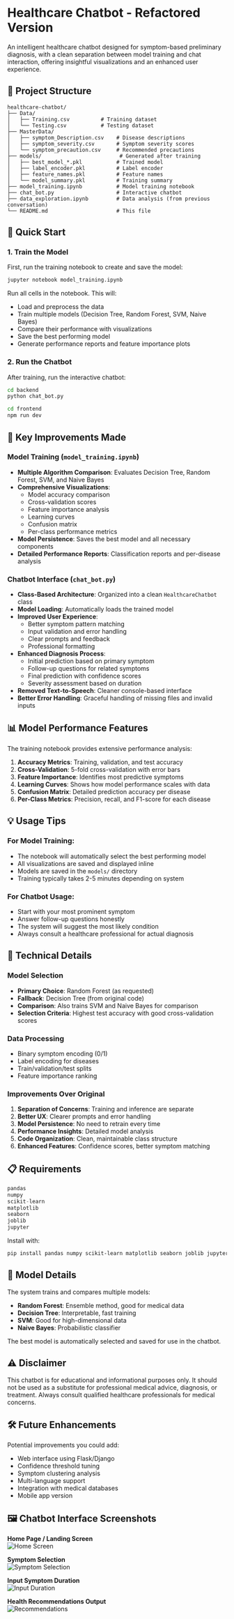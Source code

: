 # Healthcare Chatbot - Refactored Version

An intelligent healthcare chatbot designed for symptom-based preliminary diagnosis, with a clean separation between model training and chat interaction, offering insightful visualizations and an enhanced user experience.

## 📁 Project Structure

```
healthcare-chatbot/
├── Data/
│   ├── Training.csv          # Training dataset
│   └── Testing.csv           # Testing dataset
├── MasterData/
│   ├── symptom_Description.csv    # Disease descriptions
│   ├── symptom_severity.csv       # Symptom severity scores
│   └── symptom_precaution.csv     # Recommended precautions
├── models/                         # Generated after training
│   ├── best_model_*.pkl           # Trained model
│   ├── label_encoder.pkl          # Label encoder
│   ├── feature_names.pkl          # Feature names
│   └── model_summary.pkl          # Training summary
├── model_training.ipynb           # Model training notebook
├── chat_bot.py                    # Interactive chatbot
├── data_exploration.ipynb         # Data analysis (from previous conversation)
└── README.md                      # This file
```

## 🚀 Quick Start

### 1. Train the Model

First, run the training notebook to create and save the model:

```bash
jupyter notebook model_training.ipynb
```

Run all cells in the notebook. This will:

- Load and preprocess the data
- Train multiple models (Decision Tree, Random Forest, SVM, Naive Bayes)
- Compare their performance with visualizations
- Save the best performing model
- Generate performance reports and feature importance plots

### 2. Run the Chatbot

After training, run the interactive chatbot:

```bash
cd backend
python chat_bot.py
```

```bash
cd frontend
npm run dev
```

## 🔧 Key Improvements Made

### Model Training (`model_training.ipynb`)

- **Multiple Algorithm Comparison**: Evaluates Decision Tree, Random Forest, SVM, and Naive Bayes
- **Comprehensive Visualizations**:
  - Model accuracy comparison
  - Cross-validation scores
  - Feature importance analysis
  - Learning curves
  - Confusion matrix
  - Per-class performance metrics
- **Model Persistence**: Saves the best model and all necessary components
- **Detailed Performance Reports**: Classification reports and per-disease analysis

### Chatbot Interface (`chat_bot.py`)

- **Class-Based Architecture**: Organized into a clean `HealthcareChatbot` class
- **Model Loading**: Automatically loads the trained model
- **Improved User Experience**:
  - Better symptom pattern matching
  - Input validation and error handling
  - Clear prompts and feedback
  - Professional formatting
- **Enhanced Diagnosis Process**:
  - Initial prediction based on primary symptom
  - Follow-up questions for related symptoms
  - Final prediction with confidence scores
  - Severity assessment based on duration
- **Removed Text-to-Speech**: Cleaner console-based interface
- **Better Error Handling**: Graceful handling of missing files and invalid inputs

## 📊 Model Performance Features

The training notebook provides extensive performance analysis:

1. **Accuracy Metrics**: Training, validation, and test accuracy
2. **Cross-Validation**: 5-fold cross-validation with error bars
3. **Feature Importance**: Identifies most predictive symptoms
4. **Learning Curves**: Shows how model performance scales with data
5. **Confusion Matrix**: Detailed prediction accuracy per disease
6. **Per-Class Metrics**: Precision, recall, and F1-score for each disease

## 💡 Usage Tips

### For Model Training:

- The notebook will automatically select the best performing model
- All visualizations are saved and displayed inline
- Models are saved in the `models/` directory
- Training typically takes 2-5 minutes depending on system

### For Chatbot Usage:

- Start with your most prominent symptom
- Answer follow-up questions honestly
- The system will suggest the most likely condition
- Always consult a healthcare professional for actual diagnosis

## 🔬 Technical Details

### Model Selection

- **Primary Choice**: Random Forest (as requested)
- **Fallback**: Decision Tree (from original code)
- **Comparison**: Also trains SVM and Naive Bayes for comparison
- **Selection Criteria**: Highest test accuracy with good cross-validation scores

### Data Processing

- Binary symptom encoding (0/1)
- Label encoding for diseases
- Train/validation/test splits
- Feature importance ranking

### Improvements Over Original

1. **Separation of Concerns**: Training and inference are separate
2. **Better UX**: Clearer prompts and error handling
3. **Model Persistence**: No need to retrain every time
4. **Performance Insights**: Detailed model analysis
5. **Code Organization**: Clean, maintainable class structure
6. **Enhanced Features**: Confidence scores, better symptom matching

## 📋 Requirements

```python
pandas
numpy
scikit-learn
matplotlib
seaborn
joblib
jupyter
```

Install with:

```bash
pip install pandas numpy scikit-learn matplotlib seaborn joblib jupyter
```

## 🤖 Model Details

The system trains and compares multiple models:

- **Random Forest**: Ensemble method, good for medical data
- **Decision Tree**: Interpretable, fast training
- **SVM**: Good for high-dimensional data
- **Naive Bayes**: Probabilistic classifier

The best model is automatically selected and saved for use in the chatbot.

## ⚠️ Disclaimer

This chatbot is for educational and informational purposes only. It should not be used as a substitute for professional medical advice, diagnosis, or treatment. Always consult qualified healthcare professionals for medical concerns.

## 🛠️ Future Enhancements

Potential improvements you could add:

- Web interface using Flask/Django
- Confidence threshold tuning
- Symptom clustering analysis
- Multi-language support
- Integration with medical databases
- Mobile app version



## 🖼️ Chatbot Interface Screenshots

**Home Page / Landing Screen**  
![Home Screen](screenshots/healthbot_home.png)

**Symptom Selection**  
![Symptom Selection](screenshots/healthbot_symptom_selection.png)

**Input Symptom Duration**  
![Input Duration](screenshots/healthbot_duration.png)

**Health Recommendations Output**  
![Recommendations](screenshots/healthbot_output.png)

